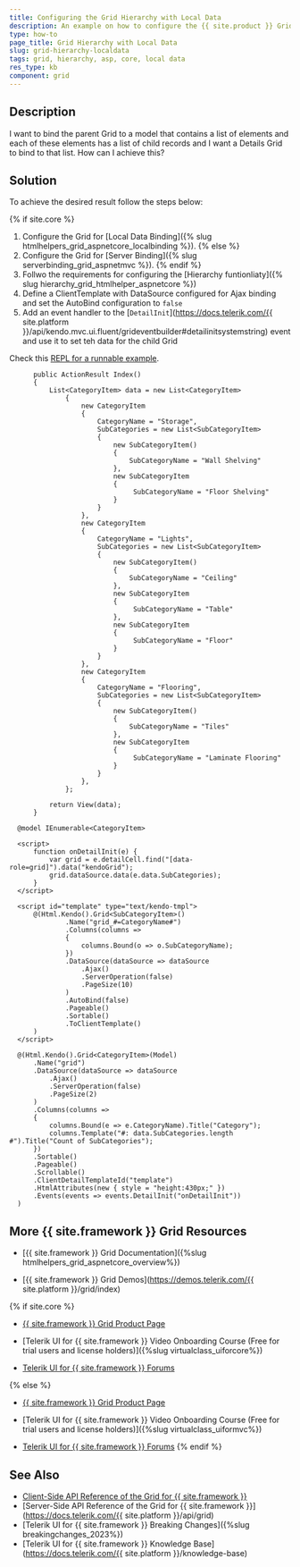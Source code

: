 ```yaml
---
title: Configuring the Grid Hierarchy with Local Data
description: An example on how to configure the {{ site.product }} Grid hierarchy by using local data.
type: how-to
page_title: Grid Hierarchy with Local Data
slug: grid-hierarchy-localdata
tags: grid, hierarchy, asp, core, local data
res_type: kb
component: grid
---
```


## Description

I want to bind the parent Grid to a model that contains a list of elements and each of these elements has a list of child records and I want a Details Grid to bind to that list. How can I achieve this?

## Solution

To achieve the desired result follow the steps below:

 {% if site.core %}
  1. Configure the Grid for [Local Data Binding]({% slug htmlhelpers_grid_aspnetcore_localbinding %}).
{% else %}
  1. Configure the Grid for [Server Binding]({% slug serverbinding_grid_aspnetmvc %}).
{% endif %}
  1. Follwo the requirements for configuring the [Hierarchy funtionliaty]({% slug hierarchy_grid_htmlhelper_aspnetcore %})
  1. Define a ClientTemplate with DataSource configured for Ajax binding and set the AutoBind configuration to `false`
  1. Add an event handler to the [`DetailInit`](https://docs.telerik.com/{{ site.platform }}/api/kendo.mvc.ui.fluent/grideventbuilder#detailinitsystemstring) event and use it to set teh data for the child Grid

  Check this [REPL for a runnable example](https://netcorerepl.telerik.com/wPlFuylo00Q9Ch7J51).

  ```tab-Controller
        public ActionResult Index()
        {
            List<CategoryItem> data = new List<CategoryItem>
                {
                    new CategoryItem
                    {
                        CategoryName = "Storage",
                        SubCategories = new List<SubCategoryItem>
                        {
                            new SubCategoryItem()
                            {
                                SubCategoryName = "Wall Shelving"
                            },
                            new SubCategoryItem
                            {
                                 SubCategoryName = "Floor Shelving"
                            }
                        }
                    },
                    new CategoryItem
                    {
                        CategoryName = "Lights",
                        SubCategories = new List<SubCategoryItem>
                        {
                            new SubCategoryItem()
                            {
                                SubCategoryName = "Ceiling"
                            },
                            new SubCategoryItem
                            {
                                 SubCategoryName = "Table"
                            },
                            new SubCategoryItem
                            {
                                 SubCategoryName = "Floor"
                            }
                        }
                    },
                    new CategoryItem
                    {
                        CategoryName = "Flooring",
                        SubCategories = new List<SubCategoryItem>
                        {
                            new SubCategoryItem()
                            {
                                SubCategoryName = "Tiles"
                            },
                            new SubCategoryItem
                            {
                                 SubCategoryName = "Laminate Flooring"
                            }
                        }
                    },
                };

            return View(data);
        }
  ```
  ```tab-View
    @model IEnumerable<CategoryItem>

    <script>
        function onDetailInit(e) {
            var grid = e.detailCell.find("[data-role=grid]").data("kendoGrid");
            grid.dataSource.data(e.data.SubCategories);
        }
    </script>

    <script id="template" type="text/kendo-tmpl">
        @(Html.Kendo().Grid<SubCategoryItem>()
                .Name("grid_#=CategoryName#")
                .Columns(columns =>
                {
                    columns.Bound(o => o.SubCategoryName);
                })
                .DataSource(dataSource => dataSource
                    .Ajax()
                    .ServerOperation(false)
                    .PageSize(10)
                )
                .AutoBind(false)
                .Pageable()
                .Sortable()
                .ToClientTemplate()
        )
    </script>

    @(Html.Kendo().Grid<CategoryItem>(Model)
        .Name("grid")
        .DataSource(dataSource => dataSource
            .Ajax()
            .ServerOperation(false)
            .PageSize(2)
        )
        .Columns(columns =>
        {
            columns.Bound(e => e.CategoryName).Title("Category");
            columns.Template("#: data.SubCategories.length #").Title("Count of SubCategories");
        })
        .Sortable()
        .Pageable()
        .Scrollable()
        .ClientDetailTemplateId("template")
        .HtmlAttributes(new { style = "height:430px;" })
        .Events(events => events.DetailInit("onDetailInit"))
    )
  ```

## More {{ site.framework }} Grid Resources

* [{{ site.framework }} Grid Documentation]({%slug htmlhelpers_grid_aspnetcore_overview%})

* [{{ site.framework }} Grid Demos](https://demos.telerik.com/{{ site.platform }}/grid/index)

{% if site.core %}
* [{{ site.framework }} Grid Product Page](https://www.telerik.com/aspnet-core-ui/grid)

* [Telerik UI for {{ site.framework }} Video Onboarding Course (Free for trial users and license holders)]({%slug virtualclass_uiforcore%})

* [Telerik UI for {{ site.framework }} Forums](https://www.telerik.com/forums/aspnet-core-ui)

{% else %}
* [{{ site.framework }} Grid Product Page](https://www.telerik.com/aspnet-mvc/grid)

* [Telerik UI for {{ site.framework }} Video Onboarding Course (Free for trial users and license holders)]({%slug virtualclass_uiformvc%})

* [Telerik UI for {{ site.framework }} Forums](https://www.telerik.com/forums/aspnet-mvc)
{% endif %}

## See Also

* [Client-Side API Reference of the Grid for {{ site.framework }}](https://docs.telerik.com/kendo-ui/api/javascript/ui/grid)
* [Server-Side API Reference of the Grid for {{ site.framework }}](https://docs.telerik.com/{{ site.platform }}/api/grid)
* [Telerik UI for {{ site.framework }} Breaking Changes]({%slug breakingchanges_2023%})
* [Telerik UI for {{ site.framework }} Knowledge Base](https://docs.telerik.com/{{ site.platform }}/knowledge-base)
